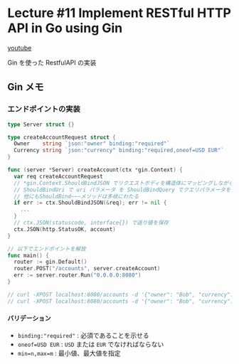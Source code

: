 # Lecture #11 Implement RESTful HTTP API in Go using Gin

[youtube](https://www.youtube.com/watch?v=n_Y_YisgqTw&list=PLy_6D98if3ULEtXtNSY_2qN21VCKgoQAE&index=11&ab_channel=TECHSCHOOL)

Gin を使った RestfulAPI の実装

## Gin メモ

### エンドポイントの実装

```go
type Server struct {}

type createAccountRequest struct {
  Owner    string `json:"owner" binding:"required"`
  Currency string `json:"currency" binding:"required,oneof=USD EUR"`
}

func (server *Server) createAccount(ctx *gin.Context) {
  var req createAccountRequest
  // *gin.Context.ShouldBindJSON でリクエストボディを構造体にマッピングしながらバリデーション
  // ShouldBindUri で uri パラメータ を ShouldBindQuery でクエリパラメータをマッピングできる
  // 他にもShouldBind~~~メソッドは多岐にわたる
  if err := ctx.ShouldBindJSON(&req); err != nil {
    ...
  }
  // ctx.JSON(statuscode, interface{}) で返り値を保存
  ctx.JSON(http.StatusOK, account)
}

// 以下でエンドポイントを解放
func main() {
  router := gin.Default()
  router.POST("/accounts", server.createAccount)
  err := server.router.Run("0.0.0.0:8080")
}

// curl -XPOST localhost:8080/accounts -d '{"owner": "Bob", "currency": "USD"}'
// curl -XPOST localhost:8080/accounts -d '{"owner": "Bob", "currency": "aaa"}' // currency のバリデーションに引っかかる
```

#### バリデーション

- `binding:"required"` : 必須であることを示せる
- `oneof=USD EUR` : `USD` または `EUR` でなければならない
- `min=n,max=m` : 最小値、最大値を指定
